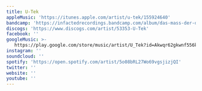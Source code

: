 ```yaml
---
title: U-Tek
appleMusic: 'https://itunes.apple.com/artist/u-tek/155924640'
bandcamp: 'https://infactedrecordings.bandcamp.com/album/das-mass-der-dinge'
discogs: 'https://www.discogs.com/artist/53353-U-Tek'
facebook: ''
googleMusic: >-
   https://play.google.com/store/music/artist/U_Tek?id=Akwqr62gkwnf556kv2nge2ngg6u
instagram: ''
soundcloud: ''
spotify: 'https://open.spotify.com/artist/5o08bRL27Wo69vgsjizjQI'
twitter: ''
website: ''
youtube: ''
---
```

